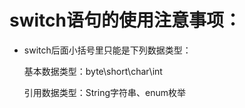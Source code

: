 # switch语句的使用注意事项：

- switch后面小括号里只能是下列数据类型：

    基本数据类型：byte\short\char\int
    
    引用数据类型：String字符串、enum枚举